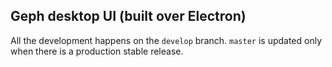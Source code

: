 ## Geph desktop UI (built over Electron)

All the development happens on the `develop` branch. `master` is updated only when there is a production stable release.
